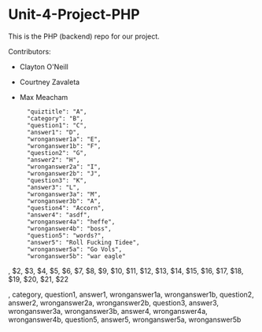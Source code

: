 # Unit-4-Project-PHP
This is the PHP (backend) repo for our project.






Contributors:

- Clayton O'Neill


- Courtney Zavaleta

- Max Meacham


        "quiztitle": "A",
        "category": "B",
        "question1": "C",
        "answer1": "D",
        "wronganswer1a": "E",
        "wronganswer1b": "F",
        "question2": "G",
        "answer2": "H",
        "wronganswer2a": "I",
        "wronganswer2b": "J",
        "question3": "K",
        "answer3": "L",
        "wronganswer3a": "M",
        "wronganswer3b": "A",
        "question4": "Accorn",
        "answer4": "asdf",
        "wronganswer4a": "heffe",
        "wronganswer4b": "boss",
        "question5": "words?",
        "answer5": "Roll Fucking Tidee",
        "wronganswer5a": "Go Vols",
        "wronganswer5b": "war eagle"


, $2, $3, $4, $5, $6, $7, $8, $9, $10, $11, $12, $13, $14, $15, $16, $17, $18, $19, $20, $21, $22

, category, question1, answer1, wronganswer1a, wronganswer1b, question2, answer2, wronganswer2a, wronganswer2b, question3, answer3, wronganswer3a, wronganswer3b, answer4, wronganswer4a, wronganswer4b, question5, answer5, wronganswer5a, wronganswer5b
